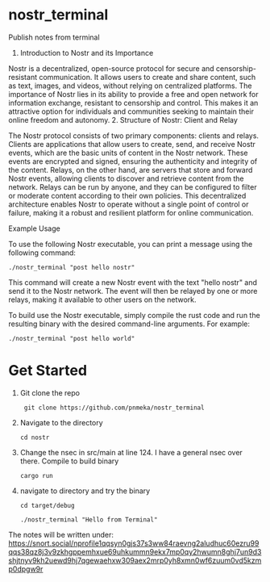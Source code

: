 # nostr_terminal
Publish notes from terminal

1. Introduction to Nostr and its Importance

Nostr is a decentralized, open-source protocol for secure and censorship-resistant communication. It allows users to create and share content, such as text, images, and videos, without relying on centralized platforms. The importance of Nostr lies in its ability to provide a free and open network for information exchange, resistant to censorship and control. This makes it an attractive option for individuals and communities seeking to maintain their online freedom and autonomy.
2. Structure of Nostr: Client and Relay

The Nostr protocol consists of two primary components: clients and relays. Clients are applications that allow users to create, send, and receive Nostr events, which are the basic units of content in the Nostr network. These events are encrypted and signed, ensuring the authenticity and integrity of the content. Relays, on the other hand, are servers that store and forward Nostr events, allowing clients to discover and retrieve content from the network. Relays can be run by anyone, and they can be configured to filter or moderate content according to their own policies. This decentralized architecture enables Nostr to operate without a single point of control or failure, making it a robust and resilient platform for online communication.


Example Usage

To use the following Nostr executable, you can print a message using the following command:

    ./nostr_terminal "post hello nostr"

This command will create a new Nostr event with the text "hello nostr" and send it to the Nostr network. The event will then be relayed by one or more relays, making it available to other users on the network.

To build use the Nostr executable, simply compile the rust code and run the resulting binary with the desired command-line arguments. For example:

    ./nostr_terminal "post hello world"

# Get Started


1. Git clone the repo

        git clone https://github.com/pnmeka/nostr_terminal
2. Navigate to the directory

       cd nostr
3. Change the nsec in src/main at line 124. I have a general nsec over there. Compile to build binary
   
       cargo run
4. navigate to directory and try the binary

       cd target/debug

       ./nostr_terminal "Hello from Terminal"

    
The notes will be written under:
https://snort.social/nprofile1qqsyn0gjs37s3ww84raevng2aludhuc60ezru99qqs38qz8j3v9zkhgppemhxue69uhkummn9ekx7mp0qy2hwumn8ghj7un9d3shjtnyv9kh2uewd9hj7qgewaehxw309aex2mrp0yh8xmn0wf6zuum0vd5kzmp0dpgw9r
